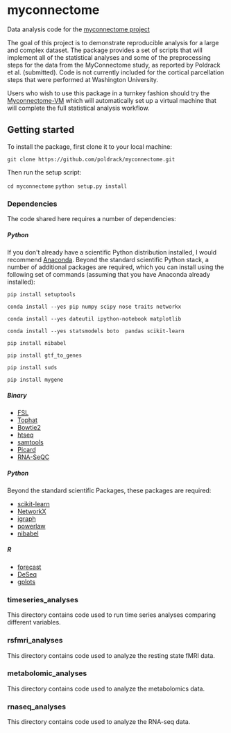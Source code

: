# myconnectome

Data analysis code for the [myconnectome project](http://www.myconnectome.org/)

The goal of this project is to demonstrate reproducible analysis for a large and complex dataset.  The package provides a set of scripts that will implement all of the statistical analyses and some of the preprocessing steps for the data from the MyConnectome study, as reported by Poldrack et al. (submitted).  Code is not currently included for the cortical parcellation steps that were performed at Washington University.

Users who wish to use this package in a turnkey fashion should try the [Myconnectome-VM](https://github.com/poldrack/myconnectome-vm) which will automatically set up a virtual machine that will complete the full statistical analysis workflow.

## Getting started

To install the package, first clone it to your local machine:

`git clone https://github.com/poldrack/myconnectome.git`

Then run the setup script:

`cd myconnectome`
`python setup.py install`

### Dependencies

The code shared here requires a number of dependencies:

##### Python 

If you don't already have a scientific Python distribution installed, I would recommend [Anaconda](http://continuum.io/downloads).  Beyond the standard scientific Python stack, a number of additional packages are required, which you can install using the following set of commands (assuming that you have Anaconda already installed):

`pip install setuptools`

`conda install --yes pip numpy scipy nose traits networkx`

`conda install --yes dateutil ipython-notebook matplotlib`

`conda install --yes statsmodels boto  pandas scikit-learn`

`pip install nibabel`

`pip install gtf_to_genes`

`pip install suds`

`pip install mygene`



##### Binary

* [FSL](http://fsl.fmrib.ox.ac.uk/fsl/fslwiki/)
* [Tophat](http://ccb.jhu.edu/software/tophat/index.shtml)
* [Bowtie2](http://bowtie-bio.sourceforge.net/bowtie2/index.shtml)
* [htseq](http://www-huber.embl.de/users/anders/HTSeq/doc/overview.html)
* [samtools](http://samtools.sourceforge.net/)
* [Picard](http://picard.sourceforge.net/)
* [RNA-SeQC](http://www.broadinstitute.org/cancer/cga/rna-seqc)

##### Python 

Beyond the standard scientific Packages, these packages are required:

* [scikit-learn](http://scikit-learn.org/stable/)
* [NetworkX](https://networkx.github.io/)
* [igraph](http://igraph.org/python/)
* [powerlaw](http://pythonhosted.org//powerlaw/)
* [nibabel](http://nipy.org/nibabel/)

##### R

* [forecast](http://cran.r-project.org/web/packages/forecast/index.html)
* [DeSeq](http://bioconductor.org/packages/release/bioc/html/DESeq.html)
* [gplots](http://cran.r-project.org/web/packages/gdata/index.html)

### timeseries_analyses

This directory contains code used to run time series analyses comparing different variables.


### rsfmri_analyses 

This directory contains code used to analyze the resting state fMRI data.


### metabolomic_analyses 

This directory contains code used to analyze the metabolomics data.

### rnaseq_analyses 

This directory contains code used to analyze the RNA-seq data.

